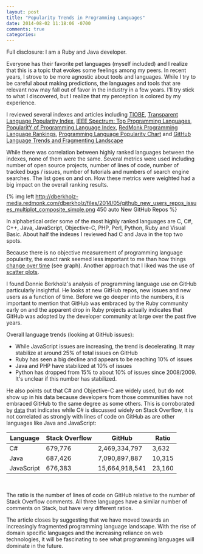 ```yaml
---
layout: post
title: "Popularity Trends in Programming Languages"
date: 2014-08-02 11:18:06 -0700
comments: true
categories: 
---
```

Full disclosure: I am a Ruby and Java developer. 

Everyone has their favorite pet languages (myself included) and I realize that this is a topic that evokes some feelings among my peers. In recent years, I strove to be more agnostic about tools and languages. While I try to be careful about making predictions, the languages and tools that are relevant now may fall out of favor in the industry in a few years. I'll try stick to what I discovered, but I realize that my perception is colored by my experience.

I reviewed several indexes and articles including [TIOBE](http://www.tiobe.com/index.php/content/paperinfo/tpci/index.html), [Transparent Language Popularity Index](http://lang-index.sourceforge.net/), [IEEE Spectrum: Top Programming Languages](http://spectrum.ieee.org/static/interactive-the-top-programming-languages), [PopularitY of Programming Language Index](https://sites.google.com/site/pydatalog/pypl/PyPL-PopularitY-of-Programming-Language), [RedMonk Programming Language Rankings](http://redmonk.com/sogrady/2014/01/22/language-rankings-1-14/), [Programming Language Popularity Chart](http://langpop.corger.nl/) and [GitHub Language Trends and Fragmenting Landscape](http://redmonk.com/dberkholz/2014/05/02/github-language-trends-and-the-fragmenting-landscape/)

While there was correlation between highly ranked languages between the indexes, none of them were the same. Several metrics were used including number of open source projects, number of lines of code, number of tracked bugs / issues, number of tutorials and numbers of search engine searches. The list goes on and on. How these metrics were weighted had a big impact on the overall ranking results. 

{% img left http://dberkholz-media.redmonk.com/dberkholz/files/2014/05/github_new_users_repos_issues_multiplot_composite_simple.png 450 auto New GitHub Repos %}

In alphabetical order some of the most highly ranked languages are C, C#, C++, Java, JavaScript, Objective-C, PHP, Perl, Python, Ruby and Visual Basic. About half the indexes I reviewed had C and Java in the top two spots. 

<!-- more -->

Because there is no objective measurement of programming language popularity, the exact rank seemed less important to me than how things [change over time](http://redmonk.com/dberkholz/2014/05/02/github-language-trends-and-the-fragmenting-landscape/) (see graph). Another approach that I liked was the use of [scatter plots](http://sogrady-media.redmonk.com/sogrady/files/2014/01/lang-rank-114-wm.png).

I found Donnie Berkholz's analysis of programming language use on GitHub particularly insightful. He looks at new GitHub repos, new issues and new users as a function of time. Before we go deeper into the numbers, it is important to mention that GitHub was embraced by the Ruby community early on and the apparent drop in Ruby projects actually indicates that GitHub was adopted by the developer community at large over the past five years. 

Overall language trends (looking at GitHub issues):

- While JavaScript issues are increasing, the trend is decelerating. It may stabilize at around 25% of total issues on GitHub
- Ruby has seen a big decline and appears to be reaching 10% of issues
- Java and PHP have stabilized at 10% of issues
- Python has dropped from 15% to about 10% of issues since 2008/2009. It's unclear if this number has stabilized.

He also points out that C# and Objective-C are widely used, but do not show up in his data because developers from those communities have not embraced GitHub to the same degree as some others. This is corroborated by [data](http://langpop.corger.nl/) that indicates while C# is discussed widely on Stack Overflow, it is not correlated as strongly with lines of code on GitHub as are other languages like Java and JavaScript:

Language    | Stack Overflow | GitHub          | Ratio
----------- | -------------- | ----------------|-------
C#          | 679,776        | 2,469,334,797   | 3,632
Java        | 687,426        | 7,090,897,887   | 10,315
JavaScript  | 676,383        | 15,664,918,541  | 23,160
<br/>

The ratio is the number of lines of code on GitHub relative to the number of Stack Overflow comments. All three languages have a similar number of comments on Stack, but have very different ratios. 

The article closes by suggesting that we have moved towards an increasingly fragmented programming language landscape. With the rise of domain specific languages and the increasing reliance on web technologies, it will be fascinating to see what programming languages will dominate in the future.
